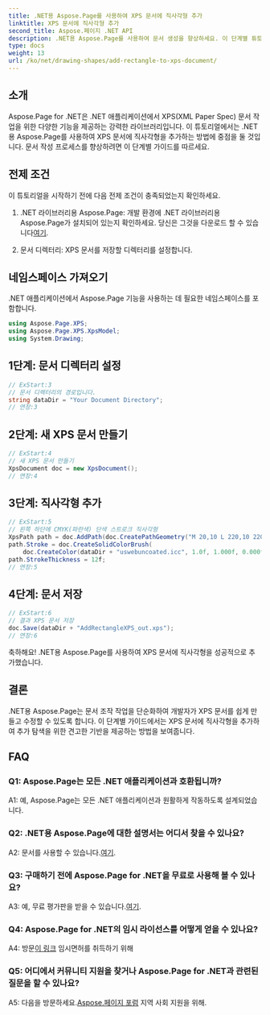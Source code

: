 ```yaml
---
title: .NET용 Aspose.Page를 사용하여 XPS 문서에 직사각형 추가
linktitle: XPS 문서에 직사각형 추가
second_title: Aspose.페이지 .NET API
description: .NET용 Aspose.Page를 사용하여 문서 생성을 향상하세요. 이 단계별 튜토리얼에서 XPS 문서에 직사각형을 추가하는 방법을 알아보세요.
type: docs
weight: 13
url: /ko/net/drawing-shapes/add-rectangle-to-xps-document/
---
```

## 소개

Aspose.Page for .NET은 .NET 애플리케이션에서 XPS(XML Paper Spec) 문서 작업을 위한 다양한 기능을 제공하는 강력한 라이브러리입니다. 이 튜토리얼에서는 .NET용 Aspose.Page를 사용하여 XPS 문서에 직사각형을 추가하는 방법에 중점을 둘 것입니다. 문서 작성 프로세스를 향상하려면 이 단계별 가이드를 따르세요.

## 전제 조건

이 튜토리얼을 시작하기 전에 다음 전제 조건이 충족되었는지 확인하세요.

1.  .NET 라이브러리용 Aspose.Page: 개발 환경에 .NET 라이브러리용 Aspose.Page가 설치되어 있는지 확인하세요. 당신은 그것을 다운로드 할 수 있습니다[여기](https://releases.aspose.com/page/net/).

2. 문서 디렉터리: XPS 문서를 저장할 디렉터리를 설정합니다.

## 네임스페이스 가져오기

.NET 애플리케이션에서 Aspose.Page 기능을 사용하는 데 필요한 네임스페이스를 포함합니다.

```csharp
using Aspose.Page.XPS;
using Aspose.Page.XPS.XpsModel;
using System.Drawing;
```

## 1단계: 문서 디렉터리 설정

```csharp
// ExStart:3
// 문서 디렉터리의 경로입니다.
string dataDir = "Your Document Directory";
// 연장:3
```

## 2단계: 새 XPS 문서 만들기

```csharp
// ExStart:4
// 새 XPS 문서 만들기
XpsDocument doc = new XpsDocument();
// 연장:4
```

## 3단계: 직사각형 추가

```csharp
// ExStart:5
// 왼쪽 하단에 CMYK(파란색) 단색 스트로크 직사각형
XpsPath path = doc.AddPath(doc.CreatePathGeometry("M 20,10 L 220,10 220,100 20,100 Z"));
path.Stroke = doc.CreateSolidColorBrush(
    doc.CreateColor(dataDir + "uswebuncoated.icc", 1.0f, 1.000f, 0.000f, 0.000f, 0.000f));
path.StrokeThickness = 12f;
// 연장:5
```

## 4단계: 문서 저장

```csharp
// ExStart:6
// 결과 XPS 문서 저장
doc.Save(dataDir + "AddRectangleXPS_out.xps");
// 연장:6
```

축하해요! .NET용 Aspose.Page를 사용하여 XPS 문서에 직사각형을 성공적으로 추가했습니다.

## 결론

.NET용 Aspose.Page는 문서 조작 작업을 단순화하여 개발자가 XPS 문서를 쉽게 만들고 수정할 수 있도록 합니다. 이 단계별 가이드에서는 XPS 문서에 직사각형을 추가하여 추가 탐색을 위한 견고한 기반을 제공하는 방법을 보여줍니다.

## FAQ

### Q1: Aspose.Page는 모든 .NET 애플리케이션과 호환됩니까?

A1: 예, Aspose.Page는 모든 .NET 애플리케이션과 원활하게 작동하도록 설계되었습니다.

### Q2: .NET용 Aspose.Page에 대한 설명서는 어디서 찾을 수 있나요?

 A2: 문서를 사용할 수 있습니다.[여기](https://reference.aspose.com/page/net/).

### Q3: 구매하기 전에 Aspose.Page for .NET을 무료로 사용해 볼 수 있나요?

 A3: 예, 무료 평가판을 받을 수 있습니다.[여기](https://releases.aspose.com/).

### Q4: Aspose.Page for .NET의 임시 라이선스를 어떻게 얻을 수 있나요?

 A4: 방문[이 링크](https://purchase.aspose.com/temporary-license/) 임시면허를 취득하기 위해

### Q5: 어디에서 커뮤니티 지원을 찾거나 Aspose.Page for .NET과 관련된 질문을 할 수 있나요?

 A5: 다음을 방문하세요.[Aspose.페이지 포럼](https://forum.aspose.com/c/page/39) 지역 사회 지원을 위해.